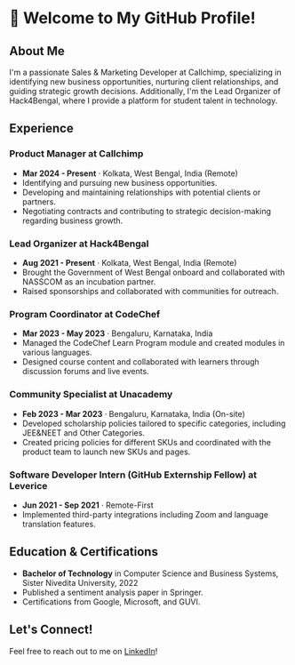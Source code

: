 # 👋 Welcome to My GitHub Profile!

## About Me

I'm a passionate Sales & Marketing Developer at Callchimp, specializing in identifying new business opportunities, nurturing client relationships, and guiding strategic growth decisions. Additionally, I'm the Lead Organizer of Hack4Bengal, where I provide a platform for student talent in technology.

## Experience

### Product Manager at Callchimp
- **Mar 2024 - Present** · Kolkata, West Bengal, India (Remote)
- Identifying and pursuing new business opportunities.
- Developing and maintaining relationships with potential clients or partners.
- Negotiating contracts and contributing to strategic decision-making regarding business growth.
  
### Lead Organizer at Hack4Bengal
- **Aug 2021 - Present** · Kolkata, West Bengal, India (Remote)
- Brought the Government of West Bengal onboard and collaborated with NASSCOM as an incubation partner.
- Raised sponsorships and collaborated with communities for outreach.
  
### Program Coordinator at CodeChef
- **Mar 2023 - May 2023** · Bengaluru, Karnataka, India
- Managed the CodeChef Learn Program module and created modules in various languages.
- Designed course content and collaborated with learners through discussion forums and live events.

### Community Specialist at Unacademy
- **Feb 2023 - Mar 2023** · Bengaluru, Karnataka, India (On-site)
- Developed scholarship policies tailored to specific categories, including JEE&NEET and Other Categories.
- Created pricing policies for different SKUs and coordinated with the product team to launch new SKUs and pages.

### Software Developer Intern (GitHub Externship Fellow) at Leverice
- **Jun 2021 - Sep 2021** · Remote-First
- Implemented third-party integrations including Zoom and language translation features.

## Education & Certifications

- **Bachelor of Technology** in Computer Science and Business Systems, Sister Nivedita University, 2022
- Published a sentiment analysis paper in Springer.
- Certifications from Google, Microsoft, and GUVI.

## Let's Connect!

Feel free to reach out to me on [LinkedIn](https://www.linkedin.com/in/shubham-tribedi/)!


